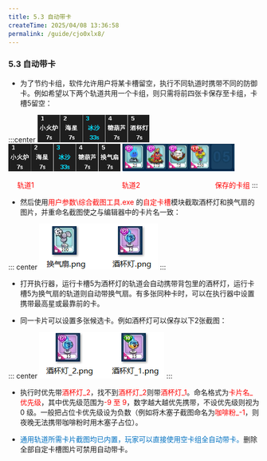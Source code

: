 ```yaml
---
title: 5.3 自动带卡
createTime: 2025/04/08 13:36:58
permalink: /guide/cjo0xlx8/
---
```


### 5.3 自动带卡

- 为了节约卡组，软件允许用户将某卡槽留空，执行不同轨道时携带不同的防御卡。例如希望以下两个轨道共用一个卡组，则只需将前四张卡保存至卡组，卡槽5留空：

:::center
<img src="./picture/5.3.0.1.png" alt="" width="225" height="55"> <img src="./picture/5.3.0.2.png" alt="" width="225" height="55"> <img src="./picture/5.3.0.3.png" alt="" width="225" height="55">

<span style="color: red;"><span style="margin-left: 2ch;"></span>轨道1<span style="margin-left: 20ch;"></span>轨道2<span style="margin-left: 17ch;"></span>保存的卡组</span>
:::

- 然后使用<span style="color: red;">用户参数\综合截图工具.exe </span>的<span style="color: red;">自定卡槽</span>模块截取酒杯灯和换气扇的图片，并重命名截图使之与编辑器中的卡片名一致：

::: center
![](./picture/5.3.0.4.png)
:::

- 打开执行器，运行卡槽5为酒杯灯的轨道会自动携带背包里的酒杯灯，运行卡槽5为换气扇的轨道则自动带换气扇。有多张同种卡时，可以在执行器中设置携带最高星或最靠前的卡。

- 同一卡片可以设置多张候选卡。例如酒杯灯可以保存以下2张截图：

::: center
![](./picture/5.3.0.5.png)
:::

- 执行时优先带<span style="color: red;">酒杯灯_2</span>，找不到<span style="color: red;">酒杯灯_2</span>则带<span style="color: red;">酒杯灯_1</span>。命名格式为<span style="color: red;">卡片名_优先级</span>，其中优先级范围为<span style="color: red;">-9 至 9</span>，数字越大越优先携带，不设优先级则视为 0 级。一般把占位卡优先级设为负数（例如将木塞子截图命名为<span style="color: red;">咖啡粉_-1</span>，则夜晚无法携带咖啡粉时用木塞子占位）。

- <span style="color: #0070C0;">通用轨道所需卡片截图均已内置，玩家可以直接使用空卡组全自动带卡。</span>删除全部自定卡槽图片可禁用自动带卡。
